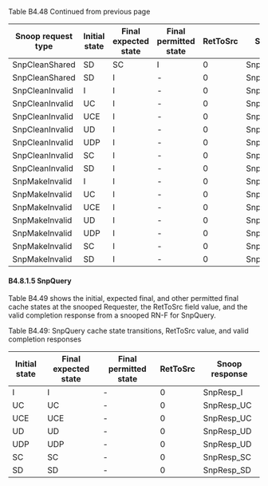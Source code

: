 Table B4.48 Continued from previous page

| Snoop request type | Initial state | Final expected state | Final permitted state | RetToSrc | Snoop response        |
|--------------------|---------------|----------------------|-----------------------|----------|-----------------------|
| SnpCleanShared     | SD            | SC                   | I                     | 0        | SnpRespData\_SC\_PD   |
| SnpCleanShared     | SD            | I                    | -                     | 0        | SnpRespData\_I\_PD    |
| SnpCleanInvalid    | I             | I                    | -                     | 0        | SnpResp\_I            |
| SnpCleanInvalid    | UC            | I                    | -                     | 0        | SnpResp\_I            |
| SnpCleanInvalid    | UCE           | I                    | -                     | 0        | SnpResp\_I            |
| SnpCleanInvalid    | UD            | I                    | -                     | 0        | SnpRespData\_I\_PD    |
| SnpCleanInvalid    | UDP           | I                    | -                     | 0        | SnpRespDataPtl\_I\_PD |
| SnpCleanInvalid    | SC            | I                    | -                     | 0        | SnpResp\_I            |
| SnpCleanInvalid    | SD            | I                    | -                     | 0        | SnpRespData\_I\_PD    |
| SnpMakeInvalid     | I             | I                    | -                     | 0        | SnpResp\_I            |
| SnpMakeInvalid     | UC            | I                    | -                     | 0        | SnpResp\_I            |
| SnpMakeInvalid     | UCE           | I                    | -                     | 0        | SnpResp\_I            |
| SnpMakeInvalid     | UD            | I                    | -                     | 0        | SnpResp\_I            |
| SnpMakeInvalid     | UDP           | I                    | -                     | 0        | SnpResp\_I            |
| SnpMakeInvalid     | SC            | I                    | -                     | 0        | SnpResp\_I            |
| SnpMakeInvalid     | SD            | I                    | -                     | 0        | SnpResp\_I            |

#### B4.8.1.5 SnpQuery

Table B4.49 shows the initial, expected final, and other permitted final cache states at the snooped Requester, the RetToSrc field value, and the valid completion response from a snooped RN-F for SnpQuery.

Table B4.49: SnpQuery cache state transitions, RetToSrc value, and valid completion responses

| Initial state | Final expected state | Final permitted state | RetToSrc | Snoop response |
|---------------|----------------------|-----------------------|----------|----------------|
| I             | I                    | -                     | 0        | SnpResp\_I     |
| UC            | UC                   | -                     | 0        | SnpResp\_UC    |
| UCE           | UCE                  | -                     | 0        | SnpResp\_UC    |
| UD            | UD                   | -                     | 0        | SnpResp\_UD    |
| UDP           | UDP                  | -                     | 0        | SnpResp\_UD    |
| SC            | SC                   | -                     | 0        | SnpResp\_SC    |
| SD            | SD                   | -                     | 0        | SnpResp\_SD    |